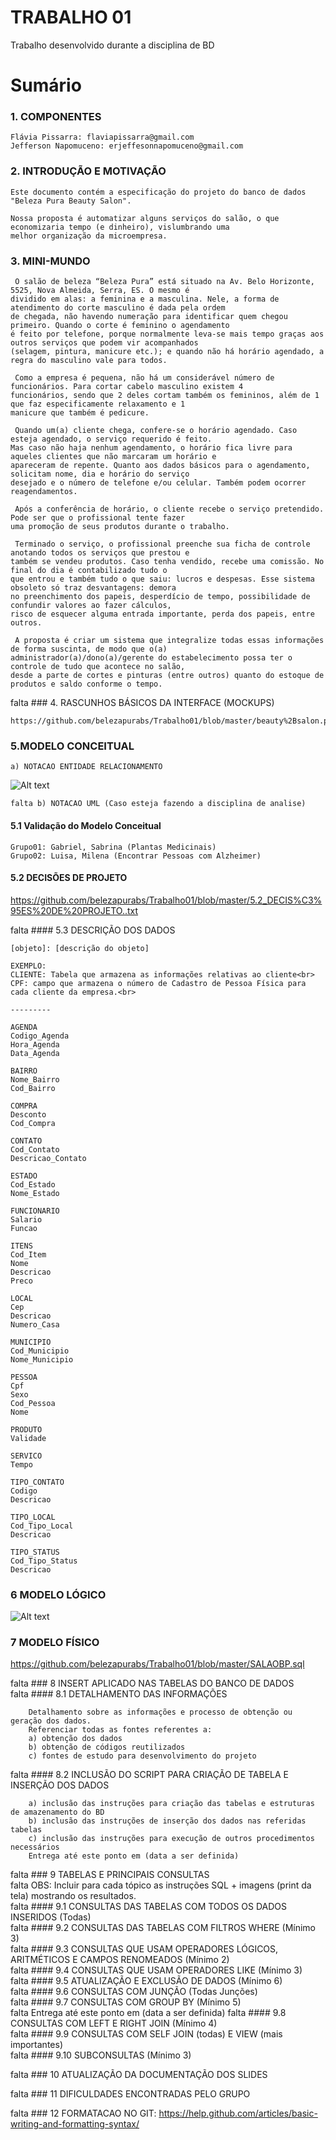 # TRABALHO 01
Trabalho desenvolvido durante a disciplina de BD

# Sumário


### 1. COMPONENTES <br>

	Flávia Pissarra: flaviapissarra@gmail.com
	Jefferson Napomuceno: erjeffesonnapomuceno@gmail.com

### 2. INTRODUÇÃO E MOTIVAÇÃO <br>
	
	Este documento contém a especificação do projeto do banco de dados "Beleza Pura Beauty Salon".
	
	Nossa proposta é automatizar alguns serviços do salão, o que economizaria tempo (e dinheiro), vislumbrando uma
	melhor organização da microempresa.

### 3. MINI-MUNDO <br>

	 O salão de beleza “Beleza Pura” está situado na Av. Belo Horizonte, 5525, Nova Almeida, Serra, ES. O mesmo é
	dividido em alas: a feminina e a masculina. Nele, a forma de atendimento do corte masculino é dada pela ordem
	de chegada, não havendo numeração para identificar quem chegou primeiro. Quando o corte é feminino o agendamento
	é feito por telefone, porque normalmente leva-se mais tempo graças aos outros serviços que podem vir acompanhados
	(selagem, pintura, manicure etc.); e quando não há horário agendado, a regra do masculino vale para todos.

	 Como a empresa é pequena, não há um considerável número de funcionários. Para cortar cabelo masculino existem 4
	funcionários, sendo que 2 deles cortam também os femininos, além de 1 que faz especificamente relaxamento e 1
	manicure que também é pedicure.
	
	 Quando um(a) cliente chega, confere-se o horário agendado. Caso esteja agendado, o serviço requerido é feito.
	Mas caso não haja nenhum agendamento, o horário fica livre para aqueles clientes que não marcaram um horário e
	apareceram de repente. Quanto aos dados básicos para o agendamento, solicitam nome, dia e horário do serviço
	desejado e o número de telefone e/ou celular. Também podem ocorrer reagendamentos.
	
	 Após a conferência de horário, o cliente recebe o serviço pretendido. Pode ser que o profissional tente fazer
	uma promoção de seus produtos durante o trabalho.
	
	 Terminado o serviço, o profissional preenche sua ficha de controle anotando todos os serviços que prestou e
	também se vendeu produtos. Caso tenha vendido, recebe uma comissão. No final do dia é contabilizado tudo o
	que entrou e também tudo o que saiu: lucros e despesas. Esse sistema obsoleto só traz desvantagens: demora
	no preenchimento dos papeis, desperdício de tempo, possibilidade de confundir valores ao fazer cálculos, 
	risco de esquecer alguma entrada importante, perda dos papeis, entre outros.
	  
	 A proposta é criar um sistema que integralize todas essas informações de forma suscinta, de modo que o(a)
	administrador(a)/dono(a)/gerente do estabelecimento possa ter o controle de tudo que acontece no salão,
	desde a parte de cortes e pinturas (entre outros) quanto do estoque de produtos e saldo conforme o tempo.

falta ### 4. RASCUNHOS BÁSICOS DA INTERFACE (MOCKUPS)<br>

	https://github.com/belezapurabs/Trabalho01/blob/master/beauty%2Bsalon.pdf

### 5.MODELO CONCEITUAL<br>
    a) NOTACAO ENTIDADE RELACIONAMENTO
    
![Alt text](https://github.com/belezapurabs/Trabalho01/blob/master/Conceitual_1.png)
    
    falta b) NOTACAO UML (Caso esteja fazendo a disciplina de analise)

#### 5.1 Validação do Modelo Conceitual

    Grupo01: Gabriel, Sabrina (Plantas Medicinais)
    Grupo02: Luisa, Milena (Encontrar Pessoas com Alzheimer)
    
#### 5.2 DECISÕES DE PROJETO
       
 https://github.com/belezapurabs/Trabalho01/blob/master/5.2_DECIS%C3%95ES%20DE%20PROJETO..txt

falta #### 5.3 DESCRIÇÃO DOS DADOS 

    [objeto]: [descrição do objeto]

	EXEMPLO:
	CLIENTE: Tabela que armazena as informações relativas ao cliente<br>
	CPF: campo que armazena o número de Cadastro de Pessoa Física para cada cliente da empresa.<br>
	
	---------
	
	AGENDA
	Codigo_Agenda
	Hora_Agenda
	Data_Agenda
	
	BAIRRO
	Nome_Bairro
	Cod_Bairro
	
	COMPRA
	Desconto
	Cod_Compra
	
	CONTATO
	Cod_Contato
	Descricao_Contato
	
	ESTADO
	Cod_Estado
	Nome_Estado
	
	FUNCIONARIO
	Salario
	Funcao
	
	ITENS
	Cod_Item
	Nome
	Descricao
	Preco
	
	LOCAL
	Cep
	Descricao
	Numero_Casa
	
	MUNICIPIO
	Cod_Municipio
	Nome_Municipio
	
	PESSOA
	Cpf
	Sexo
	Cod_Pessoa
	Nome
	
	PRODUTO
	Validade
	
	SERVICO
	Tempo
	
	TIPO_CONTATO
	Codigo
	Descricao
	
	TIPO_LOCAL
	Cod_Tipo_Local
	Descricao
	
	TIPO_STATUS
	Cod_Tipo_Status
	Descricao
 
### 6	MODELO LÓGICO<br>
![Alt text](https://github.com/belezapurabs/Trabalho01/blob/master/L%C3%B3gico_1.png)

### 7	MODELO FÍSICO<br>
https://github.com/belezapurabs/Trabalho01/blob/master/SALAOBP.sql

falta ### 8	INSERT APLICADO NAS TABELAS DO BANCO DE DADOS<br>
falta #### 8.1 DETALHAMENTO DAS INFORMAÇÕES

        Detalhamento sobre as informações e processo de obtenção ou geração dos dados.
        Referenciar todas as fontes referentes a:
        a) obtenção dos dados
        b) obtenção de códigos reutilizados
        c) fontes de estudo para desenvolvimento do projeto
        
falta #### 8.2 INCLUSÃO DO SCRIPT PARA CRIAÇÃO DE TABELA E INSERÇÃO DOS DADOS

        a) inclusão das instruções para criação das tabelas e estruturas de amazenamento do BD
        b) inclusão das instruções de inserção dos dados nas referidas tabelas
        c) inclusão das instruções para execução de outros procedimentos necessários
        Entrega até este ponto em (data a ser definida)

falta ### 9	TABELAS E PRINCIPAIS CONSULTAS<br>
falta OBS: Incluir para cada tópico as instruções SQL + imagens (print da tela) mostrando os resultados.<br>
falta #### 9.1	CONSULTAS DAS TABELAS COM TODOS OS DADOS INSERIDOS (Todas) <br>
falta #### 9.2	CONSULTAS DAS TABELAS COM FILTROS WHERE (Mínimo 3) <br>
falta #### 9.3	CONSULTAS QUE USAM OPERADORES LÓGICOS, ARITMÉTICOS E CAMPOS RENOMEADOS (Mínimo 2)<br>
falta #### 9.4	CONSULTAS QUE USAM OPERADORES LIKE (Mínimo 3)  <br>
falta #### 9.5	ATUALIZAÇÃO E EXCLUSÃO DE DADOS (Mínimo 6)<br>
falta #### 9.6	CONSULTAS COM JUNÇÃO (Todas Junções)<br>
falta #### 9.7	CONSULTAS COM GROUP BY (Mínimo 5)<br>
falta      Entrega até este ponto em (data a ser definida)
falta #### 9.8	CONSULTAS COM LEFT E RIGHT JOIN (Mínimo 4) <br>
falta #### 9.9	CONSULTAS COM SELF JOIN (todas) E VIEW (mais importantes) <br>
falta #### 9.10	SUBCONSULTAS (Mínimo 3) <br>

falta ### 10	ATUALIZAÇÃO DA DOCUMENTAÇÃO DOS SLIDES<br>

falta ### 11	DIFICULDADES ENCONTRADAS PELO GRUPO<br>

falta ### 12  FORMATACAO NO GIT: https://help.github.com/articles/basic-writing-and-formatting-syntax/
